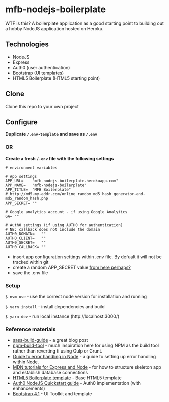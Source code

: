 # mfb-nodejs-boilerplate

WTF is this? A boilerplate application as a good starting point to building out a hobby NodeJS application hosted on Heroku.

## Technologies
* NodeJS
* Express
* Auth0 (user authentication)
* Bootstrap (UI templates)
* HTML5 Boilerplate (HTML5 starting point)

## Clone
Clone this repo to your own project

## Configure

**Duplicate `/.env-template` and save as `/.env`**
### OR
**Create a fresh `/.env` file with the following settings**
```
# environment variables

# App settings
APP_URL=    "mfb-nodejs-boilerplate.herokuapp.com"
APP_NAME=   "mfb-nodejs-boilerplate"
APP_TITLE=  "MFB Boilerplate"
# http://md5.my-addr.com/online_random_md5_hash_generator-and-md5_random_hash.php
APP_SECRET= ""

# Google analytics account - if using Google Analytics
GA= ""

# Auth0 settings (if using AUTH0 for authentication)
# NB: callback does not include the domain
AUTH0_DOMAIN=   ""
AUTH0_CLIENT=   ""
AUTH0_SECRET=   ""
AUTH0_CALLBACK= ""

```
* insert app configuration settings within .env file. By defualt it will not be tracked within git
* create a random APP_SECRET value [from here perhaps?](http://md5.my-addr.com/online_random_md5_hash_generator-and-md5_random_hash.php?)
* save the .env file

### Setup
`$ nvm use` - use the correct node version for installation and running

`$ yarn install` - install dependencies and build

`$ yarn dev` - run local instance (http://localhost:3000/)

### Reference materials
* [sass-build-guide](https://github.com/hellobrian/sass-recipes/tree/master/node-sass) - a great blog post
* [npm-build-tool](https://www.keithcirkel.co.uk/how-to-use-npm-as-a-build-tool/) - much inspiration here for using NPM as the build tool rather than reverting ti using Gulp or Grunt.
* [Guide to error handling in Node](https://thecodebarbarian.com/80-20-guide-to-express-error-handling) - a guide to setting up error handling within Node.
* [MDN tutorials for Express and Node](https://developer.mozilla.org/en-US/docs/Learn/Server-side/Express_Nodejs/Tutorial_local_library_website) - for how to structure skeleton app and establish database connections
* [HTML5 Boilerplate template](https://html5boilerplate.com/) - Base HTML5 template
* [Auth0 NodeJS Quickstart guide](https://auth0.com/docs/quickstart/webapp/nodejs) - Auth0 implementation (with enhancements)
* [Bootstrap 4.1](https://getbootstrap.com/docs/4.1) - UI Toolkit and template

